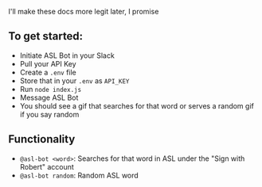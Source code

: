 I'll make these docs more legit later, I promise

## To get started:

- Initiate ASL Bot in your Slack
- Pull your API Key
- Create a `.env` file
- Store that in your `.env` as `API_KEY`
- Run `node index.js`
- Message ASL Bot
- You should see a gif that searches for that word or serves a random gif if you say random

## Functionality

- `@asl-bot <word>`: Searches for that word in ASL under the "Sign with Robert" account
- `@asl-bot random`: Random ASL word